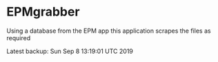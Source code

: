 # EPMgrabber
Using a database from the EPM app this application scrapes the files as required


Latest backup: Sun Sep 8 13:19:01 UTC 2019
